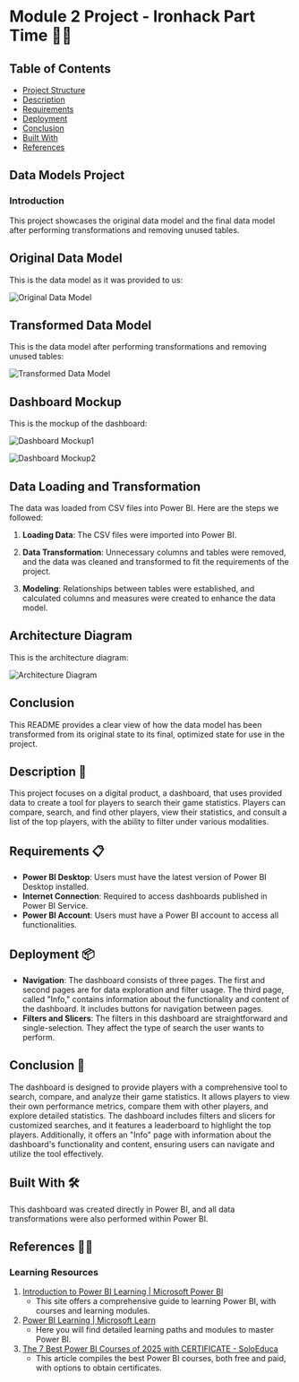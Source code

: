 # Module 2 Project - Ironhack Part Time 🚀🚀

## Table of Contents
* [Project Structure](#project-structure)
* [Description](#description)
* [Requirements](#requirements)
* [Deployment](#deployment)
* [Conclusion](#conclusion)
* [Built With](#built-with)
* [References](#references)

## Data Models Project

### Introduction
This project showcases the original data model and the final data model after performing transformations and removing unused tables.

## Original Data Model
This is the data model as it was provided to us:

![Original Data Model](https://github.com/chowira/Project_modulo_2/blob/main/image/diagrama1.PNG)

## Transformed Data Model
This is the data model after performing transformations and removing unused tables:

![Transformed Data Model](https://github.com/chowira/Project_modulo_2/blob/main/image/diagrama2.PNG)

## Dashboard Mockup
This is the mockup of the dashboard:

![Dashboard Mockup1](https://github.com/chowira/Project_modulo_2/blob/main/image/maqueta_1.PNG)

![Dashboard Mockup2](https://github.com/chowira/Project_modulo_2/blob/main/image/maqueta2.PNG)

## Data Loading and Transformation
The data was loaded from CSV files into Power BI. Here are the steps we followed:

1. **Loading Data**: The CSV files were imported into Power BI.
  
2. **Data Transformation**: Unnecessary columns and tables were removed, and the data was cleaned and transformed to fit the requirements of the project.
  
3. **Modeling**: Relationships between tables were established, and calculated columns and measures were created to enhance the data model.

## Architecture Diagram
This is the architecture diagram:

![Architecture Diagram](https://github.com/chowira/Project_modulo_2/blob/main/image/diagrama_de_datos.PNG)

## Conclusion
This README provides a clear view of how the data model has been transformed from its original state to its final, optimized state for use in the project.

## Description 📢
This project focuses on a digital product, a dashboard, that uses provided data to create a tool for players to search their game statistics. Players can compare, search, and find other players, view their statistics, and consult a list of the top players, with the ability to filter under various modalities.

## Requirements 📋
* **Power BI Desktop**: Users must have the latest version of Power BI Desktop installed.
* **Internet Connection**: Required to access dashboards published in Power BI Service.
* **Power BI Account**: Users must have a Power BI account to access all functionalities.

## Deployment 📦
* **Navigation**: The dashboard consists of three pages. The first and second pages are for data exploration and filter usage. The third page, called "Info," contains information about the functionality and content of the dashboard. It includes buttons for navigation between pages.
* **Filters and Slicers**: The filters in this dashboard are straightforward and single-selection. They affect the type of search the user wants to perform.

## Conclusion 📄
The dashboard is designed to provide players with a comprehensive tool to search, compare, and analyze their game statistics. It allows players to view their own performance metrics, compare them with other players, and explore detailed statistics. The dashboard includes filters and slicers for customized searches, and it features a leaderboard to highlight the top players. Additionally, it offers an "Info" page with information about the dashboard's functionality and content, ensuring users can navigate and utilize the tool effectively.

## Built With 🛠️
This dashboard was created directly in Power BI, and all data transformations were also performed within Power BI.

## References 👨‍💻
### Learning Resources
1. [Introduction to Power BI Learning | Microsoft Power BI](https://www.microsoft.com/en-us/power-platform/products/power-bi/learning)
   - This site offers a comprehensive guide to learning Power BI, with courses and learning modules.
2. [Power BI Learning | Microsoft Learn](https://learn.microsoft.com/en-us/training/powerplatform/power-bi)
   - Here you will find detailed learning paths and modules to master Power BI.
3. [The 7 Best Power BI Courses of 2025 with CERTIFICATE - SoloEduca](https://www.soloeduca.com/cursos-power-bi-certificados/)
   - This article compiles the best Power BI courses, both free and paid, with options to obtain certificates.

